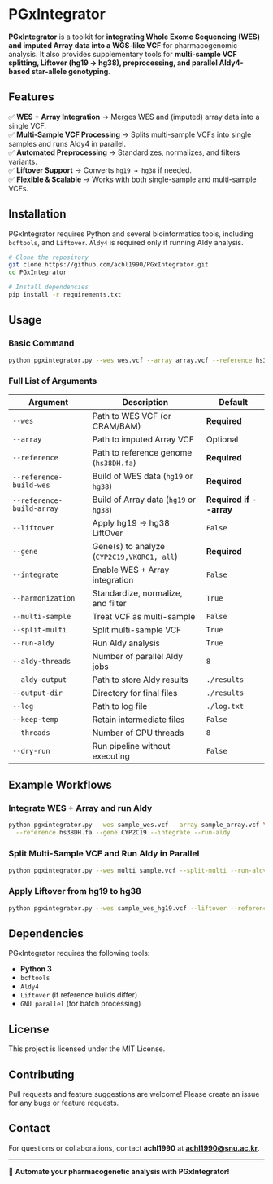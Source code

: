 # PGxIntegrator

**PGxIntegrator** is a toolkit for **integrating Whole Exome Sequencing (WES) and imputed Array data into a WGS-like VCF** for pharmacogenomic analysis. It also provides supplementary tools for **multi-sample VCF splitting, Liftover (hg19 → hg38), preprocessing, and parallel Aldy4-based star-allele genotyping**.

## Features
✅ **WES + Array Integration** → Merges WES and (imputed) array data into a single VCF.  
✅ **Multi-Sample VCF Processing** → Splits multi-sample VCFs into single samples and runs Aldy4 in parallel.  
✅ **Automated Preprocessing** → Standardizes, normalizes, and filters variants.  
✅ **Liftover Support** → Converts `hg19 → hg38` if needed.  
✅ **Flexible & Scalable** → Works with both single-sample and multi-sample VCFs.  

## Installation
PGxIntegrator requires Python and several bioinformatics tools, including `bcftools`, and `Liftover`. `Aldy4` is required only if running Aldy analysis.

```bash
# Clone the repository
git clone https://github.com/achl1990/PGxIntegrator.git
cd PGxIntegrator

# Install dependencies
pip install -r requirements.txt
```

## Usage
### **Basic Command**
```bash
python pgxintegrator.py --wes wes.vcf --array array.vcf --reference hs38DH.fa --gene CYP2C19
```

### **Full List of Arguments**

| Argument | Description | Default |
|----------|------------|---------|
| `--wes` | Path to WES VCF (or CRAM/BAM) | **Required** |
| `--array` | Path to imputed Array VCF | Optional |
| `--reference` | Path to reference genome (`hs38DH.fa`) | **Required** |
| `--reference-build-wes` | Build of WES data (`hg19` or `hg38`) | **Required** |
| `--reference-build-array` | Build of Array data (`hg19` or `hg38`) | **Required if --array** |
| `--liftover` | Apply hg19 → hg38 LiftOver | `False` |
| `--gene` | Gene(s) to analyze (`CYP2C19,VKORC1, all`) | **Required** |
| `--integrate` | Enable WES + Array integration | `False` |
| `--harmonization` | Standardize, normalize, and filter | `True` |
| `--multi-sample` | Treat VCF as multi-sample | `False` |
| `--split-multi` | Split multi-sample VCF | `True` |
| `--run-aldy` | Run Aldy analysis | `True` |
| `--aldy-threads` | Number of parallel Aldy jobs | `8` |
| `--aldy-output` | Path to store Aldy results | `./results` |
| `--output-dir` | Directory for final files | `./results` |
| `--log` | Path to log file | `./log.txt` |
| `--keep-temp` | Retain intermediate files | `False` |
| `--threads` | Number of CPU threads | `8` |
| `--dry-run` | Run pipeline without executing | `False` |

## Example Workflows
### **Integrate WES + Array and run Aldy**
```bash
python pgxintegrator.py --wes sample_wes.vcf --array sample_array.vcf \
  --reference hs38DH.fa --gene CYP2C19 --integrate --run-aldy
```

### **Split Multi-Sample VCF and Run Aldy in Parallel**
```bash
python pgxintegrator.py --wes multi_sample.vcf --split-multi --run-aldy --aldy-threads 16
```

### **Apply Liftover from hg19 to hg38**
```bash
python pgxintegrator.py --wes sample_wes_hg19.vcf --liftover --reference hs38DH.fa
```

## Dependencies
PGxIntegrator requires the following tools:
- **Python 3**
- `bcftools`
- `Aldy4`
- `Liftover` (if reference builds differ)
- `GNU parallel` (for batch processing)

## License
This project is licensed under the MIT License.

## Contributing
Pull requests and feature suggestions are welcome! Please create an issue for any bugs or feature requests.

## Contact
For questions or collaborations, contact **achl1990** at **achl1990@snu.ac.kr**.

---
🚀 **Automate your pharmacogenetic analysis with PGxIntegrator!**

